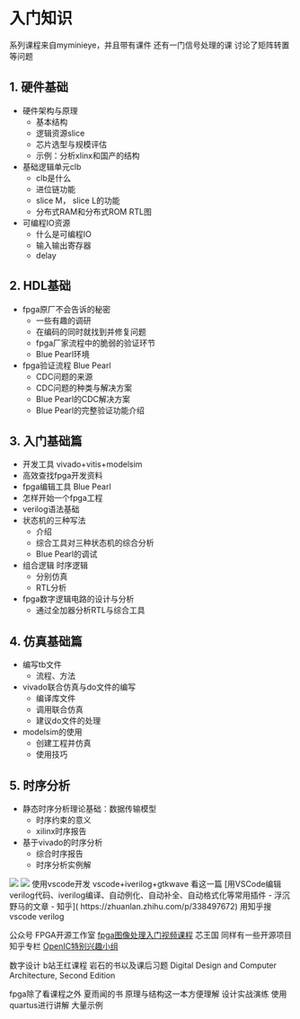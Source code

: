 
# 入门知识
系列课程来自myminieye，并且带有课件
还有一门信号处理的课 讨论了矩阵转置等问题
## 1. 硬件基础
- 硬件架构与原理
  - 基本结构
  - 逻辑资源slice
  - 芯片选型与规模评估
  - 示例：分析xlinx和国产的结构
- 基础逻辑单元clb
  - clb是什么
  - 进位链功能
  - slice M， slice L的功能
  - 分布式RAM和分布式ROM RTL图
- 可编程IO资源
  - 什么是可编程IO
  - 输入输出寄存器
  - delay
## 2. HDL基础
- fpga原厂不会告诉的秘密
  - 一些有趣的调研
  - 在编码的同时就找到并修复问题
  - fpga厂家流程中的脆弱的验证环节
  - Blue Pearl环境
- fpga验证流程 Blue Pearl
  - CDC问题的来源
  - CDC问题的种类与解决方案
  - Blue Pearl的CDC解决方案
  - Blue Pearl的完整验证功能介绍
## 3. 入门基础篇
- 开发工具 vivado+vitis+modelsim
- 高效查找fpga开发资料
- fpga编辑工具 Blue Pearl
- 怎样开始一个fpga工程
- verilog语法基础
- 状态机的三种写法
  - 介绍 
  - 综合工具对三种状态机的综合分析
  - Blue Pearl的调试
- 组合逻辑 时序逻辑
  - 分别仿真
  - RTL分析
- fpga数字逻辑电路的设计与分析
  - 通过全加器分析RTL与综合工具
## 4. 仿真基础篇
- 编写tb文件
  - 流程、方法
- vivado联合仿真与do文件的编写
  - 编译库文件
  - 调用联合仿真
  - 建议do文件的处理
- modelsim的使用
  - 创建工程并仿真
  - 使用技巧
## 5. 时序分析
- 静态时序分析理论基础：数据传输模型
  - 时序约束的意义
  - xilinx时序报告
- 基于vivado的时序分析
  - 综合时序报告
  - 时序分析实例解
<img src="./goal1.jpg">
<img src="./goal.jpg">
 使用vscode开发 
 vscode+iverilog+gtkwave
 看这一篇 [用VSCode编辑verilog代码、iverilog编译、自动例化、自动补全、自动格式化等常用插件 - 浮沉野马的文章 - 知乎](
https://zhuanlan.zhihu.com/p/338497672)
用知乎搜vscode verilog


公众号 FPGA开源工作室
[fpga图像处理入门视频课程](https://mp.weixin.qq.com/s/nHuMs8nyalRYxLrFPy2mEA)
芯王国
同样有一些开源项目
知乎专栏 [OpenIC特别兴趣小组](https://www.zhihu.com/column/c_1029044037684183040)

数字设计 
b站王红课程 岩石的书以及课后习题
Digital Design and Computer Architecture, Second Edition

fpga除了看课程之外 夏雨闻的书 原理与结构这一本方便理解
设计实战演练 使用quartus进行讲解 大量示例
